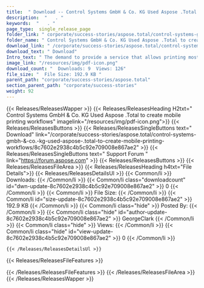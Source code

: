 ```yaml
---
title:  " Download -- Control Systems GmbH & Co. KG Used Aspose .Total to create mobile printing workflows" 
description:  "   . " 
keywords:  "   . " 
page_type:  single_release_page
folder_link: " corporate/success-stories/aspose.total/control-systems-gmbh-&-co.-kg-used-aspose-.total-to-create-mobile-printing-workflows/"
folder_name: " Control Systems GmbH & Co. KG Used Aspose .Total to create mobile printing workflows"
download_link: " /corporate/success-stories/aspose.total/control-systems-gmbh-&-co.-kg-used-aspose-.total-to-create-mobile-printing-workflows/8c7602e2938c4b5c92e709008e867ae2"
download_text: " Download"
Intro_text: " The demand to provide a service that allows printing most common document forma..."
image_link: "/resources/img/pdf-icon.png"
download_count: "  Downloads: 9  Views: 126"
file_size: "  File Size: 192.9 KB "
parent_path: "corporate/success-stories/aspose.total"
section_parent_path: "corporate/success-stories"
weight: 92
---
```




{{< Releases/ReleasesWapper >}}
  {{< Releases/ReleasesHeading H2txt=" Control Systems GmbH & Co. KG Used Aspose .Total to create mobile printing workflows" imagelink="/resources/img/pdf-icon.png">}}
  {{< Releases/ReleasesButtons >}}
    {{< Releases/ReleasesSingleButtons text=" Download" link="/corporate/success-stories/aspose.total/control-systems-gmbh-&-co.-kg-used-aspose-.total-to-create-mobile-printing-workflows/8c7602e2938c4b5c92e709008e867ae2" >}}
    {{< Releases/ReleasesSingleButtons text=" Support Forum " link="https://forum.aspose.com" >}}
  {{< Releases/ReleasesButtons >}}
  {{< Releases/ReleasesFileArea >}}
    {{< Releases/ReleasesHeading h4txt="File Details">}}
    {{< Releases/ReleasesDetailsUl >}}
            {{< Common/li  >}} Downloads: {{< /Common/li >}} 
      {{< Common/li class="downloadcount" id="dwn-update-8c7602e2938c4b5c92e709008e867ae2" >}} 0 {{< /Common/li >}} 
      {{< Common/li  >}} File Size: {{< /Common/li >}} 
      {{< Common/li id="size-update-8c7602e2938c4b5c92e709008e867ae2" >}} 192.9 KB {{< /Common/li >}} 
      {{< Common/li  class="hide" >}} Posted By: {{< /Common/li >}} 
      {{< Common/li class="hide" id="author-update-8c7602e2938c4b5c92e709008e867ae2" >}} GeorgeClark {{< /Common/li >}} 
      {{< Common/li class="hide"  >}} Views: {{< /Common/li >}} 
      {{< Common/li class="hide" id="view-update-8c7602e2938c4b5c92e709008e867ae2" >}} 0 {{< /Common/li >}} 

    {{< /Releases/ReleasesDetailsUl >}}

  {{< Releases/ReleasesFileFeatures >}}
      
  {{< /Releases/ReleasesFileFeatures >}}
 {{< /Releases/ReleasesFileArea >}}
{{< /Releases/ReleasesWapper >}}